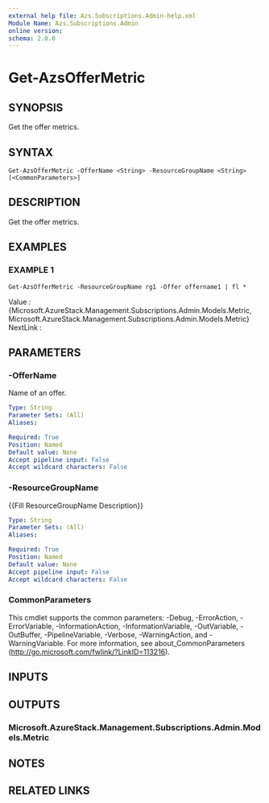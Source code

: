 ```yaml
---
external help file: Azs.Subscriptions.Admin-help.xml
Module Name: Azs.Subscriptions.Admin
online version:
schema: 2.0.0
---
```


# Get-AzsOfferMetric

## SYNOPSIS
Get the offer metrics.

## SYNTAX

```
Get-AzsOfferMetric -OfferName <String> -ResourceGroupName <String> [<CommonParameters>]
```

## DESCRIPTION
Get the offer metrics.

## EXAMPLES

### EXAMPLE 1
```
Get-AzsOfferMetric -ResourceGroupName rg1 -Offer offername1 | fl *
```

Value    : {Microsoft.AzureStack.Management.Subscriptions.Admin.Models.Metric, Microsoft.AzureStack.Management.Subscriptions.Admin.Models.Metric}
NextLink :

## PARAMETERS

### -OfferName
Name of an offer.

```yaml
Type: String
Parameter Sets: (All)
Aliases:

Required: True
Position: Named
Default value: None
Accept pipeline input: False
Accept wildcard characters: False
```

### -ResourceGroupName
{{Fill ResourceGroupName Description}}

```yaml
Type: String
Parameter Sets: (All)
Aliases:

Required: True
Position: Named
Default value: None
Accept pipeline input: False
Accept wildcard characters: False
```

### CommonParameters
This cmdlet supports the common parameters: -Debug, -ErrorAction, -ErrorVariable, -InformationAction, -InformationVariable, -OutVariable, -OutBuffer, -PipelineVariable, -Verbose, -WarningAction, and -WarningVariable.
For more information, see about_CommonParameters (http://go.microsoft.com/fwlink/?LinkID=113216).

## INPUTS

## OUTPUTS

### Microsoft.AzureStack.Management.Subscriptions.Admin.Models.Metric

## NOTES

## RELATED LINKS

